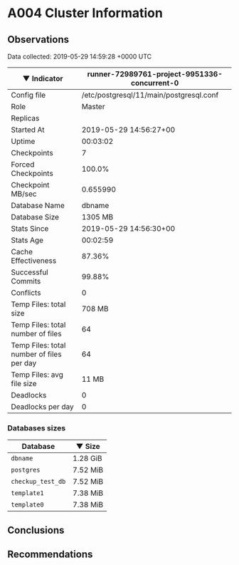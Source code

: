 # A004 Cluster Information #

## Observations ##
Data collected: 2019-05-29 14:59:28 +0000 UTC  

|&#9660;&nbsp;Indicator | runner-72989761-project-9951336-concurrent-0 |
|--------|-------|
|Config file |/etc/postgresql/11/main/postgresql.conf|
|Role |Master|
|Replicas ||
|Started At |2019-05-29&nbsp;14:56:27+00|
|Uptime |00:03:02|
|Checkpoints |7|
|Forced Checkpoints |100.0%|
|Checkpoint MB/sec |0.655990|
|Database Name |dbname|
|Database Size |1305&nbsp;MB|
|Stats Since |2019-05-29&nbsp;14:56:30+00|
|Stats Age |00:02:59|
|Cache Effectiveness |87.36%|
|Successful Commits |99.88%|
|Conflicts |0|
|Temp Files: total size |708&nbsp;MB|
|Temp Files: total number of files |64|
|Temp Files: total number of files per day |64|
|Temp Files: avg file size |11&nbsp;MB|
|Deadlocks |0|
|Deadlocks per day |0|


### Databases sizes ###

| Database | &#9660;&nbsp;Size |
|----------|--------|
| `dbname` | 1.28&nbsp;GiB |
| `postgres` | 7.52&nbsp;MiB |
| `checkup_test_db` | 7.52&nbsp;MiB |
| `template1` | 7.38&nbsp;MiB |
| `template0` | 7.38&nbsp;MiB |


## Conclusions ##


## Recommendations ##

